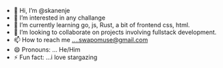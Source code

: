 - 👋 Hi, I’m @skanenje
- 👀 I’m interested in any challange
- 🌱 I’m currently learning go, js, Rust, a bit of frontend css, html.
- 💞️ I’m looking to collaborate on projects involving fullstack development.
- 📫 How to reach me ....swapomuse@gmail.com
- 😄 Pronouns: ... He/Him
- ⚡ Fun fact: ...i love stargazing

<!---
skanenje/skanenje is a ✨ special ✨ repository because its `README.md` (this file) appears on your GitHub profile.
You can click the Preview link to take a look at your changes.


